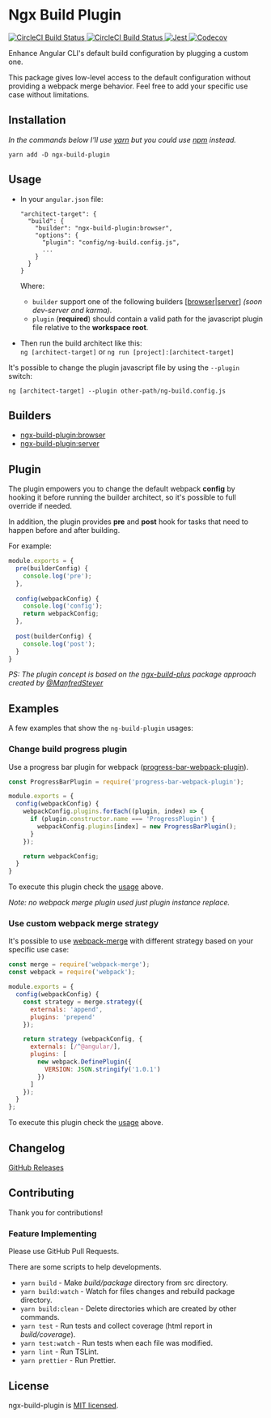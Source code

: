 # Ngx Build Plugin

<p align="left">
  <a href="https://circleci.com/gh/gcirone/ngx-build-plugin">
    <img src="https://img.shields.io/npm/v/ngx-build-plugin.svg?style=flat-square" alt="CircleCI Build Status">
  </a>
  <a href="https://circleci.com/gh/gcirone/ngx-build-plugin">
    <img src="https://circleci.com/gh/gcirone/ngx-build-plugin.svg?style=shield" alt="CircleCI Build Status">
  </a>
  <a href="https://github.com/facebook/jest">
    <img src="https://img.shields.io/badge/tested_with-jest-99424f.svg?style=flat-square" alt="Jest">
  </a>
  <a href="https://codecov.io/gh/gcirone/ngx-build-plugin">
    <img src="https://codecov.io/gh/gcirone/ngx-build-plugin/branch/master/graph/badge.svg" alt="Codecov" />
  </a>
</p>

Enhance Angular CLI's default build configuration by plugging a custom one.

This package gives low-level access to the default configuration without providing a webpack merge behavior. Feel free to add your specific use case without limitations.


## Installation

*In the commands below I'll use [yarn](https://yarnpkg.com) but you could use [npm](https://www.npmjs.com) instead.*

```
yarn add -D ngx-build-plugin
```

## Usage

- In your `angular.json` file:
  ```
  "architect-target": {
    "build": {
      "builder": "ngx-build-plugin:browser",
      "options": {
        "plugin": "config/ng-build.config.js",
        ...
      }
    }
  }
  ```
  Where:
  - `builder` support one of the following builders [[browser](#browser)|[server](#server)] *(soon dev-server and karma)*.
  - `plugin` (**required**) should contain a valid path for the javascript plugin file relative to the **workspace root**.

- Then run the build architect like this:  
  `ng [architect-target]` or `ng run [project]:[architect-target]` 

It's possible to change the plugin javascript file by using the `--plugin` switch:

`ng [architect-target] --plugin other-path/ng-build.config.js`

## Builders

 - [ngx-build-plugin:browser](#browser)
 - [ngx-build-plugin:server](#server)
 

## Plugin

The plugin empowers you to change the default webpack **config** by hooking  it before running the builder architect, so it's possible to full override if needed. 

In addition, the plugin provides **pre** and **post** hook for tasks that need to happen before and after building.

For example:
```javascript
module.exports = {
  pre(builderConfig) {
    console.log('pre');
  },
  
  config(webpackConfig) {
    console.log('config');
    return webpackConfig;
  },
  
  post(builderConfig) {
    console.log('post');
  }
}
```

*PS: The plugin concept is based on the [ngx-build-plus](https://www.npmjs.com/package/ngx-build-plus) package approach created by [@ManfredSteyer](https://twitter.com/ManfredSteyer)* 

## Examples

A few examples that show the `ng-build-plugin` usages:

### Change build progress plugin

Use a progress bar plugin for webpack ([progress-bar-webpack-plugin](https://www.npmjs.com/package/progress-bar-webpack-plugin)).

```javascript
const ProgressBarPlugin = require('progress-bar-webpack-plugin');

module.exports = {
  config(webpackConfig) {
    webpackConfig.plugins.forEach((plugin, index) => {
      if (plugin.constructor.name === 'ProgressPlugin') {
        webpackConfig.plugins[index] = new ProgressBarPlugin();
      }
    });

    return webpackConfig;
  }
}
```

To execute this plugin check the [usage](#usage) above.

*Note: no webpack merge plugin used just plugin instance replace.*

### Use custom webpack merge strategy

It's possible to use [webpack-merge](https://www.npmjs.com/package/webpack-merge) with different strategy based on your specific use case:

```javascript
const merge = require('webpack-merge');
const webpack = require('webpack');

module.exports = {
  config(webpackConfig) {
    const strategy = merge.strategy({
      externals: 'append',
      plugins: 'prepend'
    });

    return strategy (webpackConfig, {
      externals: [/^@angular/],
      plugins: [
        new webpack.DefinePlugin({
          VERSION: JSON.stringify('1.0.1')
        })
      ]
    });
  }
};
```

To execute this plugin check the [usage](#usage) above.

## Changelog

[GitHub Releases](https://github.com/gcirone/ngx-build-plugin/releases)

## Contributing

Thank you for contributions!

### Feature Implementing

Please use GitHub Pull Requests.

There are some scripts to help developments.

- `yarn build` - Make *build/package* directory from src directory.
- `yarn build:watch` - Watch for files changes and rebuild package directory.
- `yarn build:clean` - Delete directories which are created by other commands.
- `yarn test` - Run tests and collect coverage (html report in *build/coverage*).
- `yarn test:watch` - Run tests when each file was modified.
- `yarn lint` - Run TSLint.
- `yarn prettier` - Run Prettier.

## License

ngx-build-plugin is [MIT licensed](./LICENSE).
